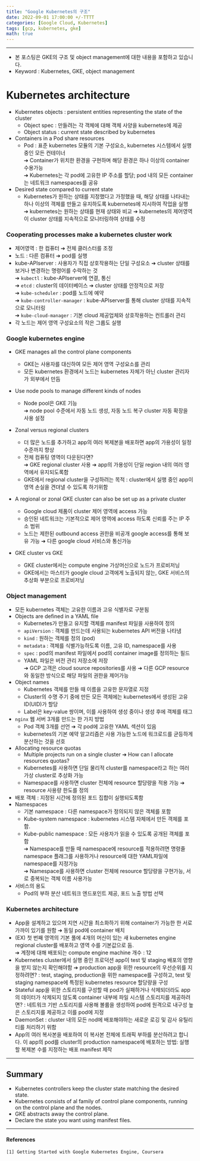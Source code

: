 ```yaml
---
title: "Google Kubernetes의 구조"
date: 2022-09-01 17:00:00 +/-TTTT
categories: [Google Cloud, Kubernetes]
tags: [gcp, kubernetes, gke]
math: true
---
```




-------------------------

- 본 포스팅은 GKE의 구조 및 object management에 대한 내용을 포함하고 있습니다.
- Keyword : Kubernetes, GKE, object management



# **Kubernetes architecture**
- Kubernetes objects : persistent entities representing the state of the cluster
  - Object spec : 만들려는 각 객체에 대해 객체 사양을 kubernetes에 제공
  - Object status : current state described by kubernetes
- Containers in a Pod share resources
  - Pod : 표준 kubernetes 모듈의 기본 구성요소, kubernetes 시스템에서 실행 중인 모든 컨테이너   
  ➔ Container가 위치한 환경을 구현하며 해당 환경은 하나 이상의 container 수용가능   
  ➔ Kubernetes는 각 pod에 고유한 IP 주소를 할당; pod 내의 모든 container는 네트워크 namespaces를 공유   
- Desired state compared to current state
  - Kubernetes가 원하는 상태를 지정했다고 가정했을 때, 해당 상태를 나타내는 하나 이상의 객체를 만들고 유지하도록 kubernetes에 지시하여 작업을 실행   
    ➔ kubernetes는 원하는 상태를 현재 상태와 비교 ➔ kubernetes의 제어영역이 cluster 상태를 지속적으로 모니터링하여 상태를 수정



### **Cooperating processes make a kubernetes cluster work**
- 제어영역 : 한 컴퓨터 ➔ 전체 클러스터를 조정 
- 노드 : 다른 컴퓨터 ➔ pod를 실행
- kube-APIserver : 사용자가 직접 상호작용하는 단일 구성요소 ➔ cluster 상태를 보거나 변경하는 명령어를 수락하는 것   
➔ `kubectl` : kube-APIserver에 연결, 통신   
➔ `etcd` : cluster의 데이터베이스 ➔ cluster 상태를 안정적으로 저장   
➔ `kube-scheduler` : pod를 노드에 예약   
➔ `kube-controller-manager` : kube-APIserver를 통해 cluster 상태를 지속적으로 모니터링   
➔ `kube-cloud-manager` : 기본 cloud 제공업체와 상호작용하는 컨트롤러 관리   
- 각 노드는 제어 영역 구성요소의 작은 그룹도 실행



### **Google kubernetes engine**
- GKE manages all the control plane components
  - GKE는 사용자를 대신하여 모든 제어 영역 구성요소를 관리
  - 모든 kubernetes 환경에서 노드는 kubernetes 자체가 아닌 cluster 관리자가 외부에서 만듬
- Use node pools to manage different kinds of nodes
  - Node pool은 GKE 기능    
  ➔ node pool 수준에서 자동 노드 생성, 자동 노드 복구 cluster 자동 확장을 사용 설정
- Zonal versus regional clusters
  - 더 많은 노드를 추가하고 app의 여러 복제본을 배포하면 app의 가용성이 일정 수준까지 향상
  - 전체 컴퓨팅 영역이 다운된다면?   
  ➔ GKE regional cluster 사용 ➔ app의 가용성이 단일 region 내의 여러 영역에서 유지되도록함
  - GKE에서 regional cluster을 구성하려는 목적 : cluster에서 실행 중인 app이 영역 손실을 견뎌낼 수 있도록 하기위함
- A regional or zonal GKE cluster can also be set up as a private cluster
  - Google cloud 제품이 cluster 제어 영역에 access 가능
  - 승인된 네트워크는 기본적으로 제어 영역에 access 하도록 신뢰를 주는 IP 주소 범위
  - 노드는 제한된 outbound access 권한을 비공개 google access를 통해 보유 가능 ➔ 다른 google cloud 서비스와 통신가능

- GKE cluster vs GKE
  - GKE cluster에서는 compute engine 가상머신으로 노드가 프로비저닝
  - GKE에서는 마스터가 google cloud 고객에게 노출되지 않는, GKE 서비스의 추상화 부분으로 프로비저닝



### **Object management**
- 모든 kubernetes 객체는 고유한 이름과 고유 식별자로 구분됨
- Objects are defined in a YAML file
  - Kubernetes가 만들고 유지할 객체를 manifest 파일을 사용하여 정의
  - `apiVersion` : 객체를 만드는데 사용되는 kubernetes API 버전을 나타냄
  - `kind` : 원하는 객체를 정의 (pod)
  - `metadata` : 객체를 식별가능하도록 이름, 고유 ID, namespace를 사용
  - `spec` : pod의 manifest 파일에서 pod의 container image를 정의하는 필드
  - YAML 파일은 버전 관리 저장소에 저장   
  ➔ GCP 고객은 cloud source repositories를 사용 ➔ 다른 GCP resource와 동일한 방식으로 해당 파일의 권한을 제어가능
- Object names
  - Kubernetes 객체를 만들 때 이름을 고유한 문자열로 지정
  - Cluster의 수명 주기 중에 만든 모든 객체에는 kubernetes에서 생성된 고유 ID(UID)가 할당
  - Label은 key-value 쌍이며, 이를 사용하여 생성 중이나 생성 후에 객체를 태그
- `nginx` 웹 서버 3개를 만드는 한 가지 방법
  - Pod 객체 3개를 선언 ➔ 각 pod에 고유한 YAML 섹션이 있음
  - kubernetes의 기본 예약 알고리즘은 사용 가능한 노드에 워크로드를 균등하게 분산하는 것을 선호
- Allocating resource quotas
  - Multiple projects run on a single cluster ➔ How can I allocate resources quotas?
  - Kubernetes를 사용하면 단일 물리적 cluster를 namespace라고 하는 여러 가상 cluster로 추상화 가능
  - Namespace를 사용하면 cluster 전체에 resource 할당량을 적용 가능 ➔ resource 사용량 한도를 정의
- 배포 객체 : 지정된 시간에 정의된 포드 집합이 실행되도록함
- Namespaces
  - 기본 namespace : 다른 namespace가 정의되지 않은 객체를 포함
  - Kube-system namespace : kubernetes 시스템 자체에서 만든 객체를 포함.
  - Kube-public namespace : 모든 사용자가 읽을 수 있도록 공개된 객체를 포함   
➔ Namespace를 만들 때 namespace에 resource를 적용하려면 명령줄 namespace 플래그를 사용하거나 resource에 대한 YAML파일에 namespace를 지정가능   
➔ Namespace를 사용하면 cluster 전체에 resource 할당량을 구현가능, 서로 중복되는 객체 이름 사용가능
- 서비스의 용도
  - Pod의 부하 분산 네트워크 엔드포인트 제공, 포드 노출 방법 선택



### **Kubernetes architecture**
- App을 설계하고 있으며 지연 시간을 최소화하기 위해 container가 가능한 한 서로 가까이 있기를 원함 ➔ 동일 pod에 container 배치
- (EX) 첫 번째 영역의 기본 풀에 4개의 머신이 있는 새 kubernetes engine regional cluster를 배포하고 영역 수를 기본값으로 둠.    
➔ 계정에 대해 배포되는 compute engine machine 개수 : 12
- Kubernetes cluster에서 실행 중인 프로덕션 app이 test 및 staging 배포의 영향을 받지 않는지 확인해야함 ➔ production app을 위한 resource의 우선순위를 지정하려면? : test, staging, production을 위한 namespace를 구성하고, test 및 staging namespace에 특정된 kubernetes resource 할당량을 구성
- Stateful app을 위한 스토리지를 구성할 때 pod가 실패하거나 삭제되더라도 app의 데이터가 삭제되지 않도록 container 내부에 파일 시스템 스토리지를 제공하려면? : 네트워크 기반 스토리지를 사용해 볼륨을 생성하여 pod에 원격으로 내구성 높은 스토리지를 제공하고 이를 pod에 지정
- DaemonSet : cluster 내의 모든 nod에 배포해야하는 새로운 로깅 및 감사 유틸리티를 처리하기 위함
- App의 여러 복사본을 배포하여 이 복사본 전체에 트래픽 부하를 분산하려고 합니다. 이 app의 pod를 cluster의 production namespace에 배포하는 방법: 실행할 복제본 수를 지정하는 배포 manifest 제작


-------------------
## **Summary**
- Kubernetes controllers keep the cluster state matching the desired state.
- Kubernetes consists of al family of control plane components, running on the control plane and the nodes.
- GKE abstracts away the control plane.
- Declare the state you want using manifest files.




----

#### **References**
```
[1] Getting Started with Google Kubernetes Engine, Coursera
```

